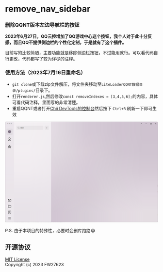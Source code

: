 # remove_nav_sidebar
### 删除QQNT版本左边导航栏的按钮

**2023年6月27日，QQ云控增加了QQ游戏中心这个按钮，我个人对于此十分反感，而且QQ不提供侧边栏的个性化定制，于是就有了这个插件。**

目前写的比较简陋，主要功能就是移除侧边栏按钮，不过能用就行。可以看代码自行更改，代码都写了较为详尽的注释。

### 使用方法（2023年7月16日重命名）
- `git clone`或下载zip文件解压，将文件夹移动至`LiteLoaderQQNT数据目录/plugins/`目录下。
- 打开`renderer.js`,然后修改`const removeIndexes = [3,4,5,6];`的内容，具体可看代码注释，里面写的非常清楚。
- 重启QQNT或者打开[Chii DevTools的控制台](https://github.com/mo-jinran/chii-devtools)然后按下 `Ctrl+R` 刷新一下即可生效

![效果图](./res/example.png)

P.S. 由于本项目的特殊性，必要时会删库跑路😂

## 开源协议

[MIT License](./LICENSE)  
Copyright (c) 2023 FW27623
